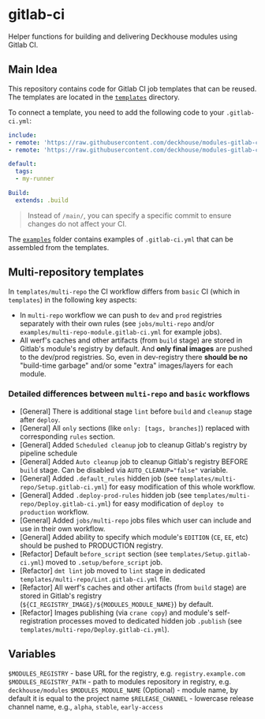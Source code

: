 # gitlab-ci

Helper functions for building and delivering Deckhouse modules using Gitlab CI.

## Main Idea

This repository contains code for Gitlab CI job templates that can be reused. The templates are located in the [`templates`](templates/) directory.

To connect a template, you need to add the following code to your `.gitlab-ci.yml`:

```yaml
include:
- remote: 'https://raw.githubusercontent.com/deckhouse/modules-gitlab-ci/refs/heads/main/templates/Setup.gitlab-ci.yml'
- remote: 'https://raw.githubusercontent.com/deckhouse/modules-gitlab-ci/refs/heads/main/templates/Build.gitlab-ci.yml'

default:
  tags:
  - my-runner

Build:
  extends: .build
```

> Instead of `/main/`, you can specify a specific commit to ensure changes do not affect your CI.

The [`examples`](examples/) folder contains examples of `.gitlab-ci.yml` that can be assembled from the templates.

## Multi-repository templates

In `templates/multi-repo` the CI workflow differs from `basic` CI (which in `templates`) in the following key aspects:

- In `multi-repo` workflow we can push to `dev` and `prod` registries separately with their own rules (see `jobs/multi-repo` and/or `examples/multi-repo-module.gitlab-ci.yml` for example jobs).
- All werf's caches and other artifacts (from `build` stage) are stored in Gitlab's module's registry by default. And **only final images** are pushed to the dev/prod registries. So, even in dev-registry there **should be no** "build-time garbage" and/or some "extra" images/layers for each module.

### Detailed differences between `multi-repo` and `basic` workflows

- [General] There is additional stage `lint` before `build` and `cleanup` stage after `deploy`.
- [General] All `only` sections (like `only: [tags, branches]`) replaced with corresponding `rules` section.
- [General] Added `Scheduled cleanup` job to cleanup Gitlab's registry by pipeline schedule
- [General] Added `Auto cleanup` job to cleanup Gitlab's registry BEFORE `build` stage. Can be disabled via `AUTO_CLEANUP="false"` variable.
- [General] Added `.default_rules` hidden job (see `templates/multi-repo/Setup.gitlab-ci.yml`) for easy modification of this whole workflow.
- [General] Added `.deploy-prod-rules` hidden job (see `templates/multi-repo/Deploy.gitlab-ci.yml`) for easy modification of `deploy to production` workflow.
- [General] Added `jobs/multi-repo` jobs files which user can include and use in their own workflow.
- [General] Added ability to specify which module's `EDITION` (`CE`, `EE`, etc) should be pushed to PRODUCTION registry.
- [Refactor] Default `before_script` section (see `templates/Setup.gitlab-ci.yml`) moved to `.setup/before_script` job.
- [Refactor] `dmt lint` job moved to `lint` stage in dedicated `templates/multi-repo/Lint.gitlab-ci.yml` file.
- [Refactor] All werf's caches and other artifacts (from `build` stage) are stored in Gitlab's registry (`${CI_REGISTRY_IMAGE}/${MODULES_MODULE_NAME}`) by default.
- [Refactor] Images publishing (via `crane copy`) and module's self-registration processes moved to dedicated hidden job `.publish` (see `templates/multi-repo/Deploy.gitlab-ci.yml`).

## Variables

`$MODULES_REGISTRY` - base URL for the registry, e.g. `registry.example.com`
`$MODULES_REGISTRY_PATH` - path to modules repository in registry, e.g. `deckhouse/modules`
`$MODULES_MODULE_NAME` (Optional) - module name, by default it is equal to the project name
`$RELEASE_CHANNEL` - lowercase release channel name, e.g., `alpha`, `stable`, `early-access`
